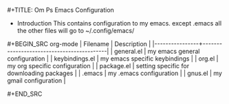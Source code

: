 #+TITLE: Om Ps Emacs Configuration

* Introduction
This contains configuration to my emacs. except .emacs all the other files will go to ~/.config/emacs/

#+BEGIN_SRC org-mode
| Filename       | Description                               |
|----------------+-------------------------------------------|
| general.el     | my emacs general configuration            |
| keybindings.el | my emacs specific keybindings             |
| org.el         | my org specific configuration             |
| package.el     | setting specific for downloading packages |
| .emacs         | my .emacs configuration                   |
| gnus.el        | my gmail configuration                    |

#+END_SRC
